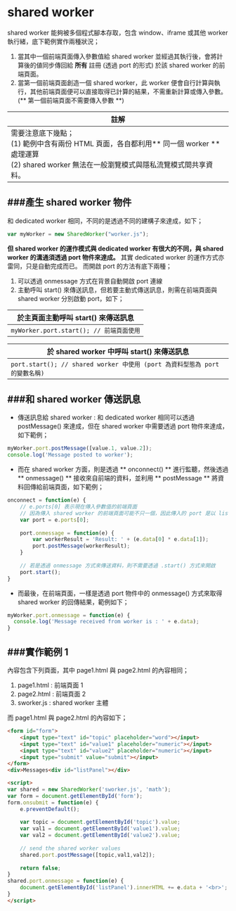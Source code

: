 # shared worker

<script type="text/javascript" src="gitbook/app.js"></script>
<script type="text/javascript" src="js/general.js"></script>

shared worker 能夠被多個程式腳本存取，包含 window、iframe 或其他 worker 執行緒，底下範例實作兩種狀況；
1. 當其中一個前端頁面傳入參數值給 shared worker 並經過其執行後，會將計算後的値同步傳回給 **所有** 註冊 (透過 port 的形式) 於該 shared worker 的前端頁面。
2. 當第一個前端頁面創造一個 shared worker，此 worker 便會自行計算與執行，其他前端頁面便可以直接取得已計算的結果，不需重新計算或傳入參數。(** 第一個前端頁面不需要傳入參數 **)


| 註解 |
| -- |
| 需要注意底下幾點；<br>(1) 範例中含有兩份 HTML 頁面，各自都利用** 同一個 worker **處理運算<br>(2) shared worker 無法在一般瀏覽模式與隱私流覽模式間共享資料。 |

###產生 shared worker 物件
---
和 dedicated worker 相同，不同的是透過不同的建構子來達成，如下；

```Javascript
var myWorker = new SharedWorker("worker.js");
```

**但 shared worker 的運作模式與 dedicated worker 有很大的不同，與 shared worker 的溝通須透過 port 物件來達成。** 其實 dedicated worker 的運作方式亦雷同，只是自動完成而已。
而開啟 port 的方法有底下兩種；

1. 可以透過 onmessage 方式在背景自動開啟 port 連線
2. 主動呼叫 start() 來傳送訊息，但若要主動式傳送訊息，則需在前端頁面與 shared worker 分別啟動 port，如下；

| 於主頁面主動呼叫 start() 來傳送訊息 |
| -- |
| ```myWorker.port.start(); // 前端頁面使用``` |

| 於 shared worker 中呼叫 start() 來傳送訊息 |
| -- |
| ```port.start(); // shared worker 中使用 (port 為資料型態為 port 的變數名稱)``` |

###和 shared worker 傳送訊息
---

* 傳送訊息給 shared worker : 和 dedicated worker 相同可以透過 postMessage() 來達成，但在 shared worker 中需要透過 port 物件來達成，如下範例；

```Javascript
myWorker.port.postMessage([value.1, value.2]);
console.log('Message posted to worker');
```
 
* 而在 shared worker 方面，則是透過 ** onconnect() ** 進行監聽，然後透過 ** onmessage() ** 接收來自前端的資料，並利用 ** postMessage ** 將資料回傳給前端頁面，如下範例；

```Javascript
onconnect = function(e) {
    // e.ports[0] 表示現在傳入參數值的前端頁面
    // 因為傳入 shared worker 的前端頁面可能不只一個，因此傳入的 port 是以 list 方式表示
	var port = e.ports[0];
    
	port.onmessage = function(e) {
		var workerResult = 'Result: ' + (e.data[0] * e.data[1]);
		port.postMessage(workerResult);
	}
    
    // 若是透過 onmessage 方式來傳送資料，則不需要透過 .start() 方式來開啟
	port.start(); 
}
```

* 而最後，在前端頁面，一樣是透過 port 物件中的 onmessage() 方式來取得 shared worker 的回傳結果，範例如下；

```Javascript
myWorker.port.onmessage = function(e) {
  console.log('Message received from worker is : ' + e.data);
}
```

###實作範例 1
---

內容包含下列頁面，其中 page1.html 與 page2.html 的內容相同；

1. page1.html : 前端頁面 1
2. page2.html : 前端頁面 2
3. sworker.js : shared worker 主體

而 page1.html 與 page2.html 的內容如下；

```Html
<form id="form">
	<input type="text" id="topic" placeholder="word"></input>
	<input type="text" id="value1" placeholder="numeric"></input>
	<input type="text" id="value2" placeholder="numeric"></input>
	<input type="submit" value="submit"></input>
</form>
<div>Messages<div id="listPanel"></div>

<script>
var shared = new SharedWorker('sworker.js', 'math');
var form = document.getElementById('form');
form.onsubmit = function(e) {
	e.preventDefault();
	
	var topic = document.getElementById('topic').value;
	var val1 = document.getElementById('value1').value;
	var val2 = document.getElementById('value2').value;
	
	// send the shared worker values
	shared.port.postMessage([topic,val1,val2]);
	
	return false;
}
shared.port.onmessage = function(e) {
	document.getElementById('listPanel').innerHTML += e.data + '<br>';
}
</script>
```




